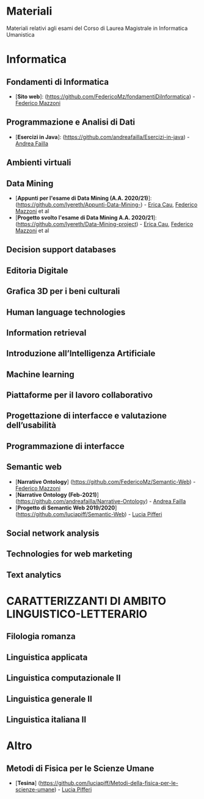# Materiali
Materiali relativi agli esami del Corso di Laurea Magistrale in Informatica Umanistica

# Informatica

## Fondamenti di Informatica
- [**Sito web**]: (https://github.com/FedericoMz/fondamentiDiInformatica) - [Federico Mazzoni](https://github.com/FedericoMz) 

## Programmazione e Analisi di Dati
- [**Esercizi in Java**]: (https://github.com/andreafailla/Esercizi-in-java) - [Andrea Failla](https://github.com/andreafailla)

## Ambienti virtuali	
## Data Mining 
- [**Appunti per l'esame di Data Mining (A.A. 2020/21)**]:
 (https://github.com/lyereth/Appunti-Data-Mining-) - [Erica Cau](https://github.com/lyereth/), [Federico Mazzoni](https://github.com/FedericoMz) et al
- [**Progetto svolto l'esame di Data Mining A.A. 2020/21**]:
 (https://github.com/lyereth/Data-Mining-project) - [Erica Cau](https://github.com/lyereth/), [Federico Mazzoni](https://github.com/FedericoMz) et al
## Decision support databases
## Editoria Digitale
## Grafica 3D per i beni culturali	
## Human language technologies 
## Information retrieval
## Introduzione all’Intelligenza Artificiale	
## Machine learning
## Piattaforme per il lavoro collaborativo	
## Progettazione di interfacce e valutazione dell’usabilità	
## Programmazione di interfacce	
## Semantic web 
- [**Narrative Ontology**] (https://github.com/FedericoMz/Semantic-Web) - [Federico Mazzoni](https://github.com/FedericoMz)
- [**Narrative Ontology (Feb-2021)**] (https://github.com/andreafailla/Narrative-Ontology) - [Andrea Failla](https://github.com/andreafailla)
- [**Progetto di Semantic Web 2019/2020**] (https://github.com/luciapiff/Semantic-Web) - [Lucia Pifferi](https://github.com/luciapiff/)
## Social network analysis 
## Technologies for web marketing
## Text analytics

# CARATTERIZZANTI DI AMBITO LINGUISTICO-LETTERARIO
## Filologia romanza	
## Linguistica applicata
## Linguistica computazionale II	
## Linguistica generale II
## Linguistica italiana II	

# Altro
## Metodi di Fisica per le Scienze Umane
- [**Tesina**] (https://github.com/luciapiff/Metodi-della-fisica-per-le-scienze-umane) - [Lucia Pifferi](https://github.com/luciapiff/)

